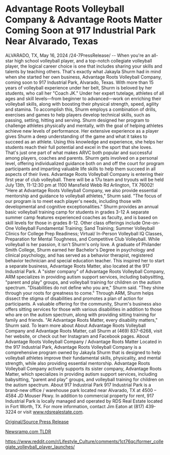 # Advantage Roots Volleyball Company & Advantage Roots Matter Coming Soon at 917 Industrial Park Near Alvarado, Texas

ALVARADO, TX, May 16, 2024 /24-7PressRelease/ -- When you're an all-star high school volleyball player, and a top-notch collegiate volleyball player, the logical career choice is one that includes sharing your skills and talents by teaching others. That's exactly what Jakayla Shurm had in mind when she started her own business, Advantage Roots Volleyball Company, coming soon to 917 Industrial Park, Alvarado, Texas.  With more than 15 years of volleyball experience under her belt, Shurm is beloved by her students, who call her "Coach JK." Under her expert tutelage, athletes of all ages and skill levels—from beginner to advanced—work on enriching their volleyball skills, along with boosting their physical strength, speed, agility and stamina.   To accomplish this, Shurm employs a combination of drills, exercises and games to help players develop technical skills, such as passing, setting, hitting and serving. Shurm designed her program to challenge athletes physically and mentally, with the goal of helping athletes achieve new levels of performance. Her extensive experience as a player gives Shurm a deep understanding of the game and what it takes to succeed as an athlete. Using this knowledge and experience, she helps her students reach their full potential and excel in the sport that she loves.  That's just one part of what makes ARVC both popular and successful among players, coaches and parents. Shurm gets involved on a personal level, offering individualized guidance both on and off the court for program participants and imparting valuable life skills to help them succeed in all aspects of their lives. Advantage Roots Volleyball Company is entering their first year of club volleyball. There will be a 17u team and tryouts will be held July 13th, 11-12:30 pm at 1100 Mansfield Webb Rd Arlington, TX 76002!  "Here at Advantage Roots Volleyball Company, we also provide essential mentorship and guidance to volleyball athletes," Shurm said. "The focus of our program is to meet each player's needs, including those with developmental and cognitive exceptionalities."  Shurm provides an annual basic volleyball training camp for students in grades 3-12 A separate summer camp features experienced coaches as faculty, and is based on skill levels for those in grades 8-12. Other class offerings include One-on-One Volleyball Fundamental Training; Sand Training; Summer Volleyball Clinics for College Prep Readiness; Virtual/ In-Person Volleyball IQ Classes, Preparation for Mental Toughness, and Competitive Club Volleyball.  While volleyball is her passion, it isn't Shurm's only love. A graduate of Philander Smith College, Shurm earned her Bachelor's Degree in psychology and clinical psychology, and has served as a behavior therapist, registered behavior technician and special education teacher. This inspired her to start a separate business, Advantage Roots Matter, also located at the 917 Industrial Park. A "sister company" of Advantage Roots Volleyball Company, ARM specializes in providing autism support services, including babysitting, "parent and play" groups, and volleyball training for children on the autism spectrum.  "Disabilities do not define who you are," Shurm said. "They shine through your roots for greatness to come." Through ARM, Shurm helps dissect the stigma of disabilities and promotes a plan of action for participants. A valuable offering for the community, Shurm's business also offers sitting services for those with various disabilities in addition to those who are on the autism spectrum, along with providing sitting training for family and friends.  "At Advantage Roots Matter, every disability matters," Shurm said. To learn more about About Advantage Roots Volleyball Company and Advantage Roots Matter, call Shurm at (469) 837-6268, visit her website, or check out her Instagram and Facebook pages.  About Advantage Roots Volleyball Company / Advantage Roots Matter  Located in the 917 Industrial Park, Advantage Roots Volleyball Company is a comprehensive program owned by Jakayla Shurm that is designed to help volleyball athletes improve their fundamental skills, physicality, and mental strength, while also providing essential mentorship. Advantage Roots Volleyball Company actively supports its sister company, Advantage Roots Matter, which specializes in providing autism support services, including babysitting, "parent and play" groups, and volleyball training for children on the autism spectrum.  About 917 Industrial Park 917 Industrial Park is a brand-new office / warehouse park located near Alvarado, TX at 4500 – 4584 JD Mouser Pkwy. In addition to commercial property for rent, 917 Industrial Park is locally managed and operated by RDS Real Estate located in Fort Worth, TX. For more information, contact Jim Eaton at (817) 439-3224 or visit www.rdsrealestate.com. 

[Original/Source Press Release](https://www.24-7pressrelease.com/press-release/510852/advantage-roots-volleyball-company-advantage-roots-matter-coming-soon-at-917-industrial-park-near-alvarado-texas)
                    

[Newsramp.com TLDR](None) 

https://www.reddit.com/r/Lifestyle_Culture/comments/1ct76qc/former_collegiate_volleyball_player_launches/